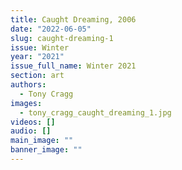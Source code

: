 ```yaml
---
title: Caught Dreaming, 2006
date: "2022-06-05"
slug: caught-dreaming-1
issue: Winter
year: "2021"
issue_full_name: Winter 2021
section: art
authors:
  - Tony Cragg
images:
  - tony_cragg_caught_dreaming_1.jpg
videos: []
audio: []
main_image: ""
banner_image: ""
---
```

